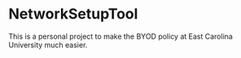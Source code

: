# NetworkSetupTool
This is a personal project to make the BYOD policy at East Carolina University much easier.
